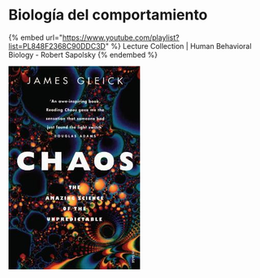 # Biología del comportamiento

{% embed url="https://www.youtube.com/playlist?list=PL848F2368C90DDC3D" %}
Lecture Collection | Human Behavioral Biology - Robert Sapolsky
{% endembed %}

![](../../.gitbook/assets/imagen.png)
